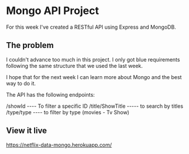 # Mongo API Project

For this week I've created a RESTful API using Express and MongoDB. 

## The problem

I couldn't advance too much in this project. I only got blue requirements following the same structure that we used the last week.

I hope that for the next week I can learn more about Mongo and the best way to do it. 

The API has the following endpoints:

/showId ---- To filter a specific ID
/title/ShowTitle ----- to search by titles
/type/type ---- to filter by type (movies - Tv Show)

## View it live
https://netflix-data-mongo.herokuapp.com/

